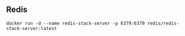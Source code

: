 ## **Redis**

```docker run -d --name redis-stack-server -p 6379:6379 redis/redis-stack-server:latest```